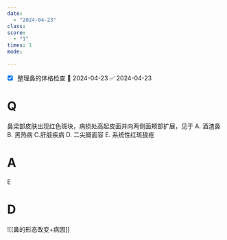 ```yaml
---
date:
  - "2024-04-23"
class: 
score:
  - "1"
times: 1
mode:

--- 
```

- [x] 整理鼻的体格检查 📅 2024-04-23 ✅ 2024-04-23


# Q
鼻梁部皮肤出现红色斑块，病损处高起皮面并向两侧面颊部扩展，见于
A. 酒渣鼻 
B. 黑热病 
C.肝脏疾病
D. 二尖瓣面容 
E. 系统性红斑狼疮

# A

E



# D
![[鼻的形态改变+病因]]